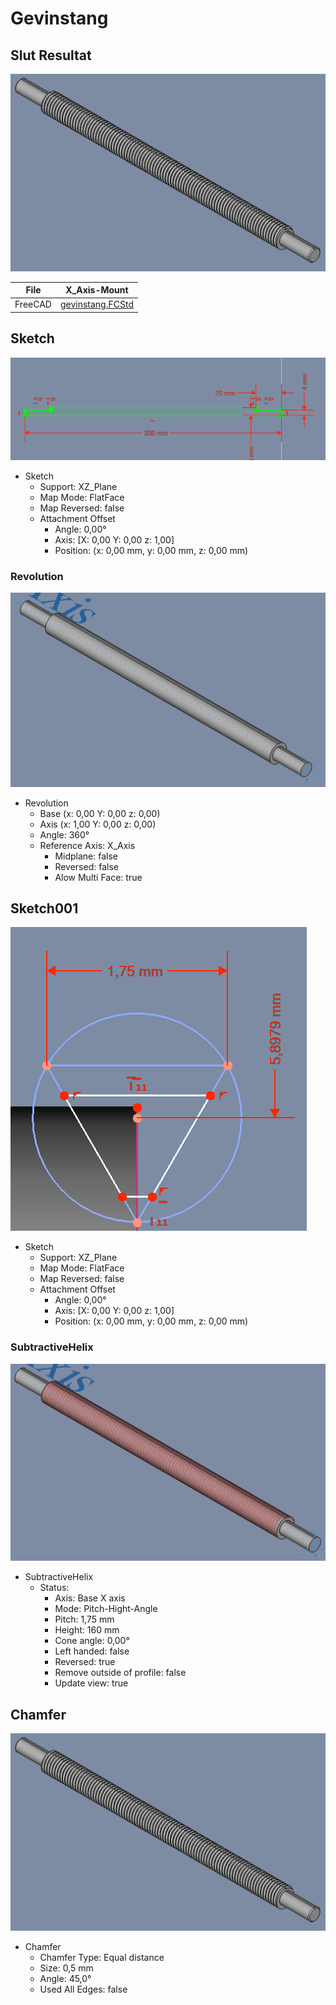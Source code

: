 # Gevinstang

## Slut Resultat

![](./Images/Chamfer.png)

| File   | X_Axis-Mount |
| ---    | ---           |
|FreeCAD |[gevinstang.FCStd](./gevinstang.FCStd)|

## Sketch

![](./Images/Sketch.png)

* Sketch
  * Support: XZ_Plane
  * Map Mode: FlatFace
  * Map Reversed: false
  * Attachment Offset
    * Angle: 0,00°
    * Axis: [X: 0,00 Y: 0,00 z: 1,00]
    * Position: (x: 0,00 mm, y: 0,00 mm, z: 0,00 mm)

### Revolution

![Pad.png](./Images/Revolution.png)

* Revolution
  * Base (x: 0,00 Y: 0,00 z: 0,00)
  * Axis (x: 1,00 Y: 0,00 z: 0,00)
  * Angle: 360°
  * Reference Axis: X_Axis
    * Midplane: false
    * Reversed: false
    * Alow Multi Face: true

## Sketch001

![Sketch001.png](./Images/Sketch001.png)

* Sketch
  * Support: XZ_Plane
  * Map Mode: FlatFace
  * Map Reversed: false
  * Attachment Offset
    * Angle: 0,00°
    * Axis: [X: 0,00 Y: 0,00 z: 1,00]
    * Position: (x: 0,00 mm, y: 0,00 mm, z: 0,00 mm)

### SubtractiveHelix

![SubtractiveHelix.png)](./Images/SubtractiveHelix.png)

* SubtractiveHelix
  * Status:
    * Axis: Base X axis
    * Mode: Pitch-Hight-Angle
    * Pitch: 1,75 mm
    * Height: 160 mm
    * Cone angle: 0,00°
    * Left handed: false
    * Reversed: true
    * Remove outside of profile: false
    * Update view: true

## Chamfer

![Chamfer.png](./Images/Chamfer.png)

* Chamfer
  * Chamfer Type: Equal distance
  * Size: 0,5 mm
  * Angle: 45,0°
  * Used All Edges: false

